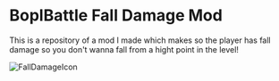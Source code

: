 # BoplBattle Fall Damage Mod

This is a repository of a mod I made which makes so the player has fall damage so you don't wanna fall from a hight point in the level!

![FallDamageIcon](https://github.com/user-attachments/assets/dc4c5fce-abe3-436e-aff6-e57ced91c05e)
